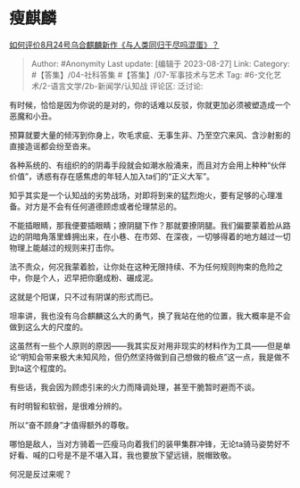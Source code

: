# 瘦麒麟
[如何评价8月24号乌合麒麟新作《与人类同归于尽吗混蛋》？](https://www.zhihu.com/question/618932578/answer/3184785898)

> Author: #Anonymity
> Last update: [编辑于 2023-08-27]
> Link:
> Category: #【答集】/04-社科答集 #【答集】/07-军事技术与艺术
> Tag: #6-文化艺术/2-语言文学/2b-新闻学/认知战
> 评论区:
> 泛讨论:

有时候，恰恰是因为你说的是对的，你的话难以反驳，你就更加必须被塑造成一个恶魔和小丑。

预算就要大量的倾泻到你身上，吹毛求疵、无事生非、乃至空穴来风、含沙射影的直接造谣都会纷至沓来。

各种系统的、有组织的的阴毒手段就会如潮水般涌来，而且对方会用上种种“伙伴价值”，诱惑有存在感焦虑的年轻人加入ta们的“正义大军”。

知乎其实是一个认知战的劣势战场，对即将到来的猛烈炮火，要有足够的心理准备。对方是不会有任何道德顾虑或者伦理禁忌的。

不能插眼睛，那我便要插眼睛；撩阴腿下作？那就要撩阴腿。我们偏要蒙着脸从路边的阴暗角落里蜂拥出来，在小巷、在市郊、在深夜，一切够得着的地方越过一切物理上能越过的规则来打击你。

法不责众，何况我蒙着脸，让你处在这种无限持续、不为任何规则拘束的危险之中，你是个人，迟早把你磨成粉、碾成泥。

这就是个阳谋，只不过有阴谋的形式而已。

坦率讲，我也没有乌合麒麟这么大的勇气，换了我站在他的位置，我大概率是不会做到这么大的尺度的。

这虽然有一些个人原则的原因——我其实反对用非现实的材料作为工具——但是单论“明知会带来极大未知风险，但仍然坚持做到自己想做的极点”这一点，我是做不到ta这个程度的。

有些话，我会因为顾虑引来的火力而降调处理，甚至干脆暂时避而不谈。

有时明智和软弱，是很难分辨的。

所以“奋不顾身”才值得额外的尊敬。

哪怕是敌人，当对方骑着一匹瘦马向着我们的装甲集群冲锋，无论ta骑马姿势好不好看、喊的口号是不是不堪入耳，我也要放下望远镜，脱帽致敬。

何况是反过来呢？
